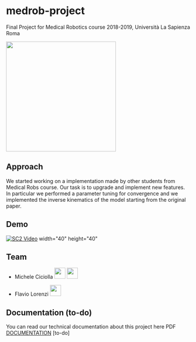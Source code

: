 # medrob-project

Final Project for Medical Robotics course 2018-2019, Università La Sapienza Roma

<a href="https://www.dis.uniroma1.it/"><img src="http://www.dis.uniroma1.it/sites/default/files/marchio%20logo%20eng%20jpg.jpg" width="300"></a>

## Approach
We started working on a implementation made by other students from Medical Robs course. Our task is to upgrade and implement new features. In particular we performed a parameter tuning for convergence and we implemented the inverse kinematics of the model starting from the original paper.

## Demo
[![SC2 Video](demo.gif)](https://youtu.be/TtCsiUMK5Uk) width="40" height="40"

## Team
* Michele Ciciolla <a href="https://github.com/micheleciciolla"><img src="https://upload.wikimedia.org/wikipedia/commons/thumb/9/91/Octicons-mark-github.svg/1024px-Octicons-mark-github.svg.png" width="30"></a>
<a href="https://www.linkedin.com/in/micheleciciolla/"><img src="https://www.tecnomagazine.it/tech/wp-content/uploads/2013/05/linkedin-aggiungere-immagini.png" width="30"></a>

* Flavio Lorenzi <a href="https://github.com/FlavioLorenzi"><img src="https://upload.wikimedia.org/wikipedia/commons/thumb/9/91/Octicons-mark-github.svg/1024px-Octicons-mark-github.svg.png" width="30"></a>

## Documentation (to-do)
You can read our technical documentation about this project here PDF [DOCUMENTATION](.) [to-do]
